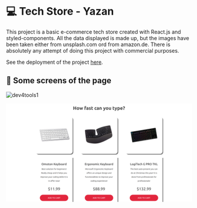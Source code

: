 # 💻 Tech Store - Yazan

This project is a basic e-commerce tech store created with React.js and styled-components. All the data displayed is made up, but the images have been taken either from unsplash.com ord from amazon.de. There is absolutely any attempt of doing this project with commercial purposes.

See the deployment of the project [here](https://dev4tools.netlify.app/).

## 📸 Some screens of the page

![dev4tools1](./src/screens/dev4tools1.png)

![dev4tools2](./src/screens/dev4tools2.png)
